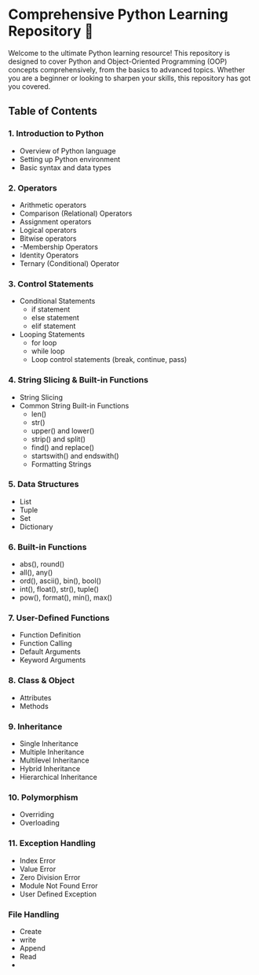 # Comprehensive Python Learning Repository 🐍
Welcome to the ultimate Python learning resource! This repository is designed to cover Python and Object-Oriented Programming (OOP) concepts comprehensively, from the basics to advanced topics. Whether you are a beginner or looking to sharpen your skills, this repository has got you covered.
## Table of Contents
### 1. Introduction to Python
  - Overview of Python language
  - Setting up Python environment
  - Basic syntax and data types
### 2. Operators
  - Arithmetic operators
  - Comparison (Relational) Operators
  - Assignment operators
  - Logical operators
  - Bitwise operators
  - -Membership Operators
  - Identity Operators
  - Ternary (Conditional) Operator
### 3. Control Statements
  - Conditional Statements
    - if statement
    - else statement
    - elif statement
  - Looping Statements
    - for loop
    - while loop
    - Loop control statements (break, continue, pass)
### 4. String Slicing & Built-in Functions
  - String Slicing
  - Common String Built-in Functions
    - len()
    - str()
    - upper() and lower()
    - strip() and split()
    - find() and replace()
    - startswith() and endswith()
    - Formatting Strings
### 5. Data Structures
  - List
  - Tuple
  - Set
  - Dictionary
### 6. Built-in Functions
  - abs(), round()
  - all(), any()
  - ord(), ascii(), bin(), bool()
  - int(), float(), str(), tuple()
  - pow(), format(), min(), max()
### 7. User-Defined Functions
  - Function Definition
  - Function Calling
  - Default Arguments
  - Keyword Arguments
### 8. Class & Object
  - Attributes
  - Methods
### 9. Inheritance
  - Single Inheritance
  - Multiple Inheritance
  - Multilevel Inheritance
  - Hybrid Inheritance
  - Hierarchical Inheritance
### 10. Polymorphism
  - Overriding
  - Overloading
### 11. Exception Handling
  - Index Error
  - Value Error
  - Zero Division Error
  - Module Not Found Error
  - User Defined Exception
### File Handling
  - Create
  - write
  - Append
  - Read
  - 
